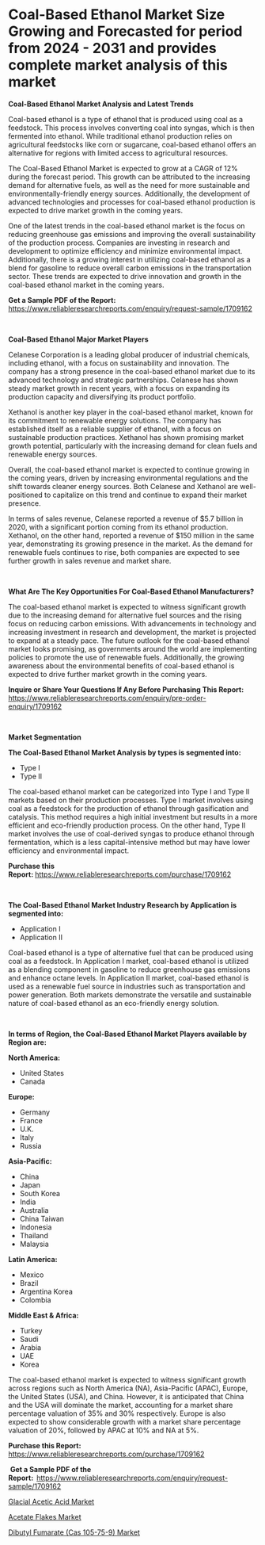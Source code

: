 <p><h1>Coal-Based Ethanol Market Size Growing and Forecasted for period from 2024 - 2031 and provides complete market analysis of this market</h1></p><p><strong>Coal-Based Ethanol Market Analysis and Latest Trends</strong></p>
<p><p>Coal-based ethanol is a type of ethanol that is produced using coal as a feedstock. This process involves converting coal into syngas, which is then fermented into ethanol. While traditional ethanol production relies on agricultural feedstocks like corn or sugarcane, coal-based ethanol offers an alternative for regions with limited access to agricultural resources.</p><p>The Coal-Based Ethanol Market is expected to grow at a CAGR of 12% during the forecast period. This growth can be attributed to the increasing demand for alternative fuels, as well as the need for more sustainable and environmentally-friendly energy sources. Additionally, the development of advanced technologies and processes for coal-based ethanol production is expected to drive market growth in the coming years.</p><p>One of the latest trends in the coal-based ethanol market is the focus on reducing greenhouse gas emissions and improving the overall sustainability of the production process. Companies are investing in research and development to optimize efficiency and minimize environmental impact. Additionally, there is a growing interest in utilizing coal-based ethanol as a blend for gasoline to reduce overall carbon emissions in the transportation sector. These trends are expected to drive innovation and growth in the coal-based ethanol market in the coming years.</p></p>
<p><strong>Get a Sample PDF of the Report:&nbsp;</strong> <a href="https://www.reliableresearchreports.com/enquiry/request-sample/1709162">https://www.reliableresearchreports.com/enquiry/request-sample/1709162</a></p>
<p>&nbsp;</p>
<p><strong>Coal-Based Ethanol Major Market Players</strong></p>
<p><p>Celanese Corporation is a leading global producer of industrial chemicals, including ethanol, with a focus on sustainability and innovation. The company has a strong presence in the coal-based ethanol market due to its advanced technology and strategic partnerships. Celanese has shown steady market growth in recent years, with a focus on expanding its production capacity and diversifying its product portfolio.</p><p>Xethanol is another key player in the coal-based ethanol market, known for its commitment to renewable energy solutions. The company has established itself as a reliable supplier of ethanol, with a focus on sustainable production practices. Xethanol has shown promising market growth potential, particularly with the increasing demand for clean fuels and renewable energy sources.</p><p>Overall, the coal-based ethanol market is expected to continue growing in the coming years, driven by increasing environmental regulations and the shift towards cleaner energy sources. Both Celanese and Xethanol are well-positioned to capitalize on this trend and continue to expand their market presence.</p><p>In terms of sales revenue, Celanese reported a revenue of $5.7 billion in 2020, with a significant portion coming from its ethanol production. Xethanol, on the other hand, reported a revenue of $150 million in the same year, demonstrating its growing presence in the market. As the demand for renewable fuels continues to rise, both companies are expected to see further growth in sales revenue and market share.</p></p>
<p>&nbsp;</p>
<p><strong>What Are The Key Opportunities For Coal-Based Ethanol Manufacturers?</strong></p>
<p><p>The coal-based ethanol market is expected to witness significant growth due to the increasing demand for alternative fuel sources and the rising focus on reducing carbon emissions. With advancements in technology and increasing investment in research and development, the market is projected to expand at a steady pace. The future outlook for the coal-based ethanol market looks promising, as governments around the world are implementing policies to promote the use of renewable fuels. Additionally, the growing awareness about the environmental benefits of coal-based ethanol is expected to drive further market growth in the coming years.</p></p>
<p><strong>Inquire or Share Your Questions If Any Before Purchasing This Report:</strong> <a href="https://www.reliableresearchreports.com/enquiry/pre-order-enquiry/1709162">https://www.reliableresearchreports.com/enquiry/pre-order-enquiry/1709162</a></p>
<p>&nbsp;</p>
<p><strong>Market Segmentation</strong></p>
<p><strong>The Coal-Based Ethanol Market Analysis by types is segmented into:</strong></p>
<p><ul><li>Type I</li><li>Type II</li></ul></p>
<p><p>The coal-based ethanol market can be categorized into Type I and Type II markets based on their production processes. Type I market involves using coal as a feedstock for the production of ethanol through gasification and catalysis. This method requires a high initial investment but results in a more efficient and eco-friendly production process. On the other hand, Type II market involves the use of coal-derived syngas to produce ethanol through fermentation, which is a less capital-intensive method but may have lower efficiency and environmental impact.</p></p>
<p><strong>Purchase this Report:&nbsp;</strong><a href="https://www.reliableresearchreports.com/purchase/1709162">https://www.reliableresearchreports.com/purchase/1709162</a></p>
<p>&nbsp;</p>
<p><strong>The Coal-Based Ethanol Market Industry Research by Application is segmented into:</strong></p>
<p><ul><li>Application I</li><li>Application II</li></ul></p>
<p><p>Coal-based ethanol is a type of alternative fuel that can be produced using coal as a feedstock. In Application I market, coal-based ethanol is utilized as a blending component in gasoline to reduce greenhouse gas emissions and enhance octane levels. In Application II market, coal-based ethanol is used as a renewable fuel source in industries such as transportation and power generation. Both markets demonstrate the versatile and sustainable nature of coal-based ethanol as an eco-friendly energy solution.</p></p>
<p>&nbsp;</p>
<p><strong>In terms of Region, the Coal-Based Ethanol Market Players available by Region are:</strong></p>
<p>
    <p> <strong> North America: </strong>
        <ul>
            <li>United States</li>
            <li>Canada</li>
        </ul>
        </p> 
    <p> <strong> Europe: </strong>
        <ul>
            <li>Germany</li>
            <li>France</li>
            <li>U.K.</li>
            <li>Italy</li>
            <li>Russia</li>
        </ul>
        </p> 
    <p> <strong> Asia-Pacific: </strong>
        <ul>
            <li>China</li>
            <li>Japan</li>
            <li>South Korea</li>
            <li>India</li>
            <li>Australia</li>
            <li>China Taiwan</li>
            <li>Indonesia</li>
            <li>Thailand</li>
            <li>Malaysia</li>
        </ul>
        </p> 
    <p> <strong> Latin America: </strong>
        <ul>
            <li>Mexico</li>
            <li>Brazil</li>
            <li>Argentina Korea</li>
            <li>Colombia</li>
        </ul>
        </p> 
    <p> <strong> Middle East & Africa: </strong>
        <ul>
            <li>Turkey</li>
            <li>Saudi</li>
            <li>Arabia</li>
            <li>UAE</li>
            <li>Korea</li>
        </ul>
    </p>
    </p>
<p><p>The coal-based ethanol market is expected to witness significant growth across regions such as North America (NA), Asia-Pacific (APAC), Europe, the United States (USA), and China. However, it is anticipated that China and the USA will dominate the market, accounting for a market share percentage valuation of 35% and 30% respectively. Europe is also expected to show considerable growth with a market share percentage valuation of 20%, followed by APAC at 10% and NA at 5%.</p></p>
<p><strong>Purchase this Report: </strong><a href="https://www.reliableresearchreports.com/purchase/1709162">https://www.reliableresearchreports.com/purchase/1709162</a></p>
<p>&nbsp;<strong>Get a Sample PDF of the Report:&nbsp;&nbsp;</strong><a href="https://www.reliableresearchreports.com/enquiry/request-sample/1709162">https://www.reliableresearchreports.com/enquiry/request-sample/1709162</a></p>
<p><strong></strong></p>
<p><p><a href="https://github.com/juniordelafrance/Market-Research-Report-List-2/blob/main/glacial-acetic-acid-market.md">Glacial Acetic Acid Market</a></p><p><a href="https://github.com/jaidynmorantestelletmjzya/Market-Research-Report-List-1/blob/main/acetate-flakes-market.md">Acetate Flakes Market</a></p><p><a href="https://github.com/ruddyyedelwadw/Market-Research-Report-List-1/blob/main/dibutyl-fumarate-cas-105-75-9-market.md">Dibutyl Fumarate (Cas 105-75-9) Market</a></p></p>